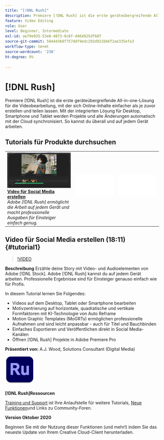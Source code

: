 ```yaml
---
title: "[!DNL Rush]"
description: Premiere [!DNL Rush] ist die erste geräteübergreifende All-in-one-Lösung für die Videobearbeitung, mit der sich Online-Inhalte einfacher als je zuvor erstellen und teilen lassen
feature: Video Editing
role: User
level: Beginner, Intermediate
exl-id: ae79e935-53e0-4873-9c6f-d464925df68f
source-git-commit: 58444368f757ddf9edc292d921bb6f2ae335efa3
workflow-type: tm+mt
source-wordcount: '238'
ht-degree: 0%

---
```


# [!DNL Rush]

Premiere [!DNL Rush] ist die erste geräteübergreifende All-in-one-Lösung für die Videobearbeitung, mit der sich Online-Inhalte einfacher als je zuvor erstellen und teilen lassen. Mit der integrierten Lösung für Desktop, Smartphone und Tablet werden Projekte und alle Änderungen automatisch mit der Cloud synchronisiert. So kannst du überall und auf jedem Gerät arbeiten.

## Tutorials für Produkte durchsuchen

<table style="table-layout:fixed">
<tr>
 <td>
   <a href="rush.md#tutorial1">
      <img alt="Video für Social Media erstellen" src="../assets/rush_socialMediaAd_wood_thumbnail.jpg" />
   </a>
    <div>
   <a href="rush.md#tutorial1"><strong>Video für Social Media erstellen</strong></a>
    </div>
    <em>Adobe [!DNL Rush] ermöglicht die Arbeit auf jedem Gerät und macht professionelle Ausgaben für Einsteiger einfach genug.</em>
    <br>
  </td>
  <td>
    <img alt="Spacer" src="../assets/Whitespacer.png" />
    <div>
    <br>
  </td>
  <td>
    <img alt="Spacer" src="../assets/Whitespacer.png" />
    <div>
    <br>
  </td>
</tr>
</table>

## Video für Social Media erstellen (18:11) {#tutorial1}

>[!VIDEO](https://video.tv.adobe.com/v/326900?hidetitle=true)

**Beschreibung**
Erzähle deine Story mit Video- und Audioelementen von Adobe [!DNL Stock]. Adobe [!DNL Rush] kannst du auf jedem Gerät arbeiten. Professionelle Ergebnisse sind für Einsteiger genauso einfach wie für Profis.

In diesem Tutorial lernen Sie Folgendes:
* Videos auf dem Desktop, Tablet oder Smartphone bearbeiten
* Motivzentrierung auf horizontale, quadratische und vertikale Formfaktoren mit KI-Technologie von Auto Reframe
* Motion Graphic Templates (MoGRTs) ermöglichen professionelle Aufnahmen und sind leicht anpassbar - auch für Titel und Bauchbinden
* Einfaches Exportieren und Veröffentlichen direkt in Social Media-Kanälen
* Öffnen [!DNL Rush] Projekte in Adobe Premiere Pro

**Präsentiert von:**
A.J. Wood, Solutions Consultant (Digital Media)

![Rush-Logo](../assets/ru_appicon_96.png)

**[!DNL Rush]Ressourcen**

[Training und Support](https://helpx.adobe.com/support/premiere-rush.html) ist Ihre Anlaufstelle für weitere Tutorials, [Neue Funktionen](https://helpx.adobe.com/premiere-rush/user-guide.html/premiere-rush/help/whats-new.ug.html)und Links zu Community-Foren.

**Version Oktober 2020**

Beginnen Sie mit der Nutzung dieser Funktionen (und mehr!) indem Sie das neueste Update von Ihrem Creative Cloud-Client herunterladen.
